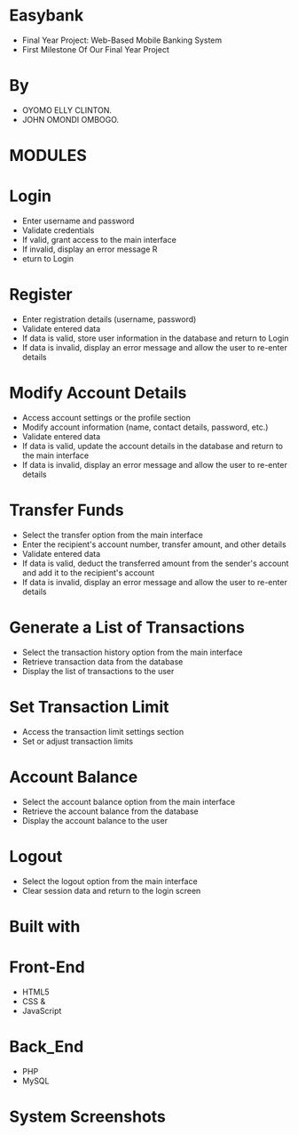 # Easybank
* Final Year Project: Web-Based Mobile Banking System
* First Milestone Of Our Final Year Project 

# By
* OYOMO ELLY CLINTON.
* JOHN OMONDI OMBOGO.

# MODULES

# Login
* Enter username and password
* Validate credentials
* If valid, grant access to the main interface
* If invalid, display an error message R
* eturn to Login

# Register
* Enter registration details (username, password)
* Validate entered data
* If data is valid, store user information in the database and return to Login
* If data is invalid, display an error message and allow the user to re-enter details

# Modify Account Details
* Access account settings or the profile section
* Modify account information (name, contact details, password, etc.)
* Validate entered data
* If data is valid, update the account details in the database and return to the main interface
* If data is invalid, display an error message and allow the user to re-enter details


# Transfer Funds
* Select the transfer option from the main interface
* Enter the recipient's account number, transfer amount, and other details
* Validate entered data
* If data is valid, deduct the transferred amount from the sender's account and add it to the recipient's account
* If data is invalid, display an error message and allow the user to re-enter details

# Generate a List of Transactions
* Select the transaction history option from the main interface
* Retrieve transaction data from the database
* Display the list of transactions to the user

# Set Transaction Limit 
* Access the transaction limit settings section
* Set or adjust transaction limits


# Account Balance
* Select the account balance option from the main interface
* Retrieve the account balance from the database
* Display the account balance to the user

# Logout
* Select the logout option from the main interface
* Clear session data and return to the login screen
 

# Built with

# Front-End 
* HTML5
*  CSS &
*  JavaScript

  # Back_End 
* PHP
* MySQL 

# System Screenshots 


 







	
 





	


